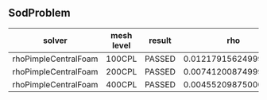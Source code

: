 SodProblem
---------------------

|solver|mesh level|result|rho|U |p |e |
|------|----------|------|---|--|--|--|
|rhoPimpleCentralFoam|100CPL|PASSED|0.012179156249999965|0.02558512851807436|0.010657243749999976|0.04764928625000002|
|rhoPimpleCentralFoam|200CPL|PASSED|0.007412008749999988|0.013772169889095544|0.0060721137499999975|0.029755921250000004|
|rhoPimpleCentralFoam|400CPL|PASSED|0.004552098750000006|0.007381260460373576|0.00343774625|0.018946836249999974|
